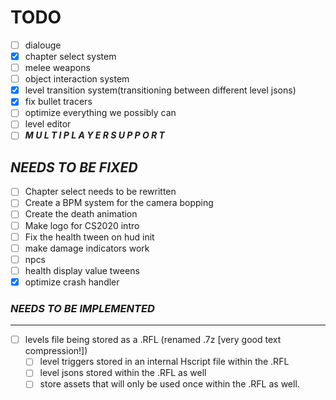 # TODO

 - [ ] dialouge
 - [x] chapter select system
 - [ ] melee weapons
 - [ ] object interaction system
 - [x] level transition system(transitioning between different level jsons)
 - [x] fix bullet tracers
 - [ ] optimize everything we possibly can
 - [ ] level editor
 - [ ] ***M U L T I  P L A Y E R  S U P P O R T***

## ***NEEDS TO BE FIXED***

 - [ ] Chapter select needs to be rewritten
 - [ ] Create a BPM system for the camera bopping
 - [ ] Create the death animation
 - [ ] Make logo for CS2020 intro
 - [ ] Fix the health tween on hud init
 - [ ] make damage indicators work
 - [ ] npcs
 - [ ] health display value tweens
 - [x] optimize crash handler

### ***NEEDS TO BE IMPLEMENTED***

---

 - [ ] levels file being stored as a .RFL (renamed .7z [very good text compression!])
    - [ ] level triggers stored in an internal Hscript file within the .RFL
    - [ ] level jsons stored within the .RFL as well
    - [ ] store assets that will only be used once within the .RFL as well.
